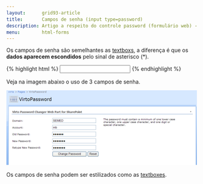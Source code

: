 ```yaml
---
layout:      grid93-article
title:       Campos de senha (input type=password)
description: Artigo a respeito do controle password (formulário web) - HTML e CSS
menu:        html-forms
---
```


Os campos de senha são semelhantes as [textboxs](../text-box/), a diferença é que os __dados aparecem escondidos__
pelo sinal de asterisco (*).

{% highlight html %}
<input type="password" name="old-pass" />
{% endhighlight %}

Veja na imagem abaixo o uso de 3 campos de senha.

![Ilustração de um campo de senha](input-pass.png "Ilustração de um campo password")

Os campos de senha podem ser estilizados como as [textboxes](/html-css/formularios/text-box/).
